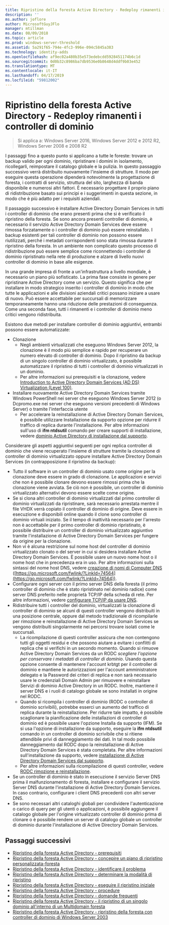 ```yaml
---
title: Ripristino della foresta Active Directory - Redeploy rimanenti i controller di dominio
description: ''
ms.author: joflore
author: MicrosoftGuyJFlo
manager: mtillman
ms.date: 08/09/2018
ms.topic: article
ms.prod: windows-server-threshold
ms.assetid: 5a291f65-794e-4fc3-996e-094c5845a383
ms.technology: identity-adds
ms.openlocfilehash: af9ec02a480b35e573edebcdd5928451174b6c1d
ms.sourcegitcommit: 0d0b32c8986ba7db9536e0b8648d4ddf9b03e452
ms.translationtype: MT
ms.contentlocale: it-IT
ms.lasthandoff: 04/17/2019
ms.locfileid: "59812002"
---
```

# <a name="ad-forest-recovery---redeploy-remaining-dcs"></a>Ripristino della foresta Active Directory - Redeploy rimanenti i controller di dominio

>Si applica a: Windows Server 2016, Windows Server 2012 e 2012 R2, Windows Server 2008 e 2008 R2

I passaggi fino a questo punto si applicano a tutte le foreste: trovare un backup valido per ogni dominio, ripristinare i domini in isolamento, ricollegarli, reimpostare il catalogo globale e la pulizia. In questo passaggio successivo verrà distribuito nuovamente l'insieme di strutture. Il modo per eseguire questa operazione dipenderà notevolmente la progettazione di foresta, i contratti di servizio, struttura del sito, larghezza di banda disponibile e numerosi altri fattori. È necessario progettare il proprio piano di ridistribuzione basato sui principi e i suggerimenti in questa sezione, in modo che è più adatto per i requisiti aziendali.  
  
Il passaggio successivo è installare Active Directory Domain Services in tutti i controller di dominio che erano presenti prima che si è verificato il ripristino della foresta. Se sono ancora presenti controller di dominio, è necessario il servizio Active Directory Domain Services deve essere rimossa forzatamente o i controller di dominio può essere reinstallato. I backup esistenti per tali controller di dominio non possono essere riutilizzati, perché i metadati corrispondenti sono stata rimossa durante il ripristino della foresta. In un ambiente non complicato questo processo di ridistribuzione può essere semplice come riconnettendo i controller di dominio ripristinato nella rete di produzione e alzare di livello nuovi controller di dominio in base alle esigenze.  
  
In una grande impresa di fronte a un'infrastruttura a livello mondiale, è necessario un piano più sofisticato. La prima fase consiste in genere per ripristinare Active Directory come un servizio. Questo significa che per installare in modo strategico inserito i controller di dominio in modo che tutte le applicazioni e alle divisioni aziendali critici possano iniziare a usare di nuovo. Può essere accettabile per succursali di memorizzare temporaneamente hanno una riduzione delle prestazioni di conseguenza. Come una seconda fase, tutti i rimanenti e i controller di dominio meno critici vengono ridistribuita.  
  
 Esistono due metodi per installare controller di dominio aggiuntivi, entrambi possono essere automatizzate:  
  
- Clonazione  
   - Negli ambienti virtualizzati che eseguono Windows Server 2012, la clonazione è il modo più semplice e rapido per recuperare un numero elevato di controller di dominio. Dopo il ripristino da backup di un singolo controller di dominio virtualizzato, è possibile automatizzare il ripristino di tutti i controller di dominio virtualizzati in un dominio.  
   - Per altre informazioni sui prerequisiti e la clonazione, vedere [Introduction to Active Directory Domain Services (AD DS) Virtualization (Level 100)](https://technet.microsoft.com/library/hh831734.aspx).  
- Installare nuovamente Active Directory Domain Services tramite Windows PowerShell nei server che eseguono Windows Server 2012 (o Dcpromo.exe nei server che eseguono versioni precedenti di Windows Server) o tramite l'interfaccia utente  
   - Per accelerare la reinstallazione di Active Directory Domain Services, è possibile utilizzare Installazione da supporto opzione per ridurre il traffico di replica durante l'installazione. Per altre informazioni sull'uso di **ifm ntdsutil** comando per creare supporti di installazione, vedere [dominio Active Directory di installazione dal supporto](https://technet.microsoft.com/library/cc770654\(WS.10\).aspx).  

Considerare gli aspetti aggiuntivi seguenti per ogni replica controller di dominio che viene recuperato l'insieme di strutture tramite la clonazione di controller di dominio virtualizzato oppure installare Active Directory Domain Services (in contrapposizione il ripristino da backup):  
  
- Tutto il software in un controller di dominio usato come origine per la clonazione deve essere in grado di clonazione. Le applicazioni e servizi che non è possibile clonare devono essere rimossi prima che la clonazione viene avviata. Se ciò non è possibile, un controller di dominio virtualizzato alternativi devono essere scelte come origine.  
- Se si clona altri controller di dominio virtualizzati dal primo controller di dominio virtualizzati da ripristinare, sarà necessario arrestata mentre il file VHDX verrà copiato il controller di dominio di origine. Deve essere in esecuzione e disponibili online quando il clone sono controller di dominio virtuali iniziato. Se il tempo di inattività necessario per l'arresto non è accettabile per il primo controller di dominio ripristinato, è possibile distribuire un controller di dominio virtualizzato aggiuntivo tramite l'installazione di Active Directory Domain Services per fungere da origine per la clonazione.  
- Non vi è alcuna restrizione sul nome host del controller di dominio virtualizzato clonato o del server in cui si desidera installare Active Directory Domain Services. È possibile usare un nuovo nome host o il nome host che in precedenza era in uso. Per altre informazioni sulla sintassi del nome host DNS, vedere [creazione di nomi di Computer DNS](https://technet.microsoft.com/library/cc785282.aspx) ([https://go.microsoft.com/fwlink/?LinkId=74564](https://go.microsoft.com/fwlink/?LinkId=74564)).  
- Configurare ogni server con il primo server DNS della foresta (il primo controller di dominio che è stato ripristinato nel dominio radice) come server DNS preferito nelle proprietà TCP/IP della scheda di rete. Per altre informazioni, vedere [configurare TCP/IP da usare DNS](https://technet.microsoft.com/library/cc779282.aspx).  
- Ridistribuire tutti i controller del dominio, virtualizzati la clonazione di controller di dominio se alcuni di questi controller vengono distribuiti in una posizione centrale, oppure dal metodo tradizionale di ricompilarle per rimozione e reinstallazione di Active Directory Domain Services se vengono distribuiti singolarmente nei percorsi trovare isolati come le succursali.  
   - La ricompilazione di questi controller assicura che non contengono tutti gli oggetti residui e che possono aiutare a evitare i conflitti di replica che si verifichi in un secondo momento. Quando si rimuove Active Directory Domain Services da un RODC *scegliere l'opzione per conservare i metadati di controller di dominio*. Usando questa opzione consente di mantenere l'account krbtgt per il controller di dominio e mantiene le autorizzazioni per l'account amministratore delegato e la Password dei criteri di replica e non sarà necessario usare le credenziali Domain Admin per rimuovere e reinstallare Servizi di dominio Active Directory in un RODC. Inoltre, mantiene il server DNS e i ruoli di catalogo globale se sono installati in origine nel RODC.  
   - Quando si ricompila i controller di dominio (RODC o controller di dominio scrivibili), potrebbe esserci un aumento del traffico di replica durante la reinstallazione. Per ridurre tale impatto, è possibile scaglionare la pianificazione delle installazioni di controller di dominio ed è possibile usare l'opzione Installa da supporto (IFM). Se si usa l'opzione di installazione da supporto, eseguire la **ifm ntdsutil** comando in un controller di dominio scrivibile che si ritiene attendibile privi di danneggiamento dei dati. In tal modo possibile danneggiamento dal RODC dopo la reinstallazione di Active Directory Domain Services è stata completata. Per altre informazioni sull'installazione da supporto, vedere [installazione di Active Directory Domain Services dal supporto](https://technet.microsoft.com/library/cc770654\(WS.10\).aspx).  
   - Per altre informazioni sulla ricompilazione di questi controller, vedere [RODC rimozione e reinstallazione](https://technet.microsoft.com/library/cc835490\(WS.10\).aspx).  
- Se un controller di dominio è stato in esecuzione il servizio Server DNS prima il malfunzionamento di foresta, installare e configurare il servizio Server DNS durante l'installazione di Active Directory Domain Services. In caso contrario, configurare i client DNS precedenti con altri server DNS.  
- Se sono necessari altri cataloghi globali per condividere l'autenticazione o carico di query per gli utenti o applicazioni, è possibile aggiungere il catalogo globale per l'origine virtualizzato controller di dominio prima di clonare o è possibile rendere un server di catalogo globale un controller di dominio durante l'installazione di Active Directory Domain Services.  
  
## <a name="next-steps"></a>Passaggi successivi

- [Ripristino della foresta Active Directory - prerequisiti](AD-Forest-Recovery-Prerequisties.md)  
- [Ripristino della foresta Active Directory - concepire un piano di ripristino personalizzata-foresta](AD-Forest-Recovery-Devising-a-Plan.md)  
- [Ripristino della foresta Active Directory - identificare il problema](AD-Forest-Recovery-Identify-the-Problem.md)
- [Ripristino della foresta Active Directory - determinare la modalità di ripristino](AD-Forest-Recovery-Determine-how-to-Recover.md)
- [Ripristino della foresta Active Directory - eseguire il ripristino iniziale](AD-Forest-Recovery-Perform-initial-recovery.md)  
- [Ripristino della foresta Active Directory - procedure](AD-Forest-Recovery-Procedures.md)  
- [Ripristino della foresta Active Directory - domande frequenti](AD-Forest-Recovery-FAQ.md)  
- [Ripristino della foresta Active Directory - il ripristino di un singolo dominio all'interno di un Multidomain foresta](AD-Forest-Recovery-Single-Domain-in-Multidomain-Recovery.md)  
- [Ripristino della foresta Active Directory - ripristino della foresta con controller di dominio di Windows Server 2003](AD-Forest-Recovery-Windows-Server-2003.md)
